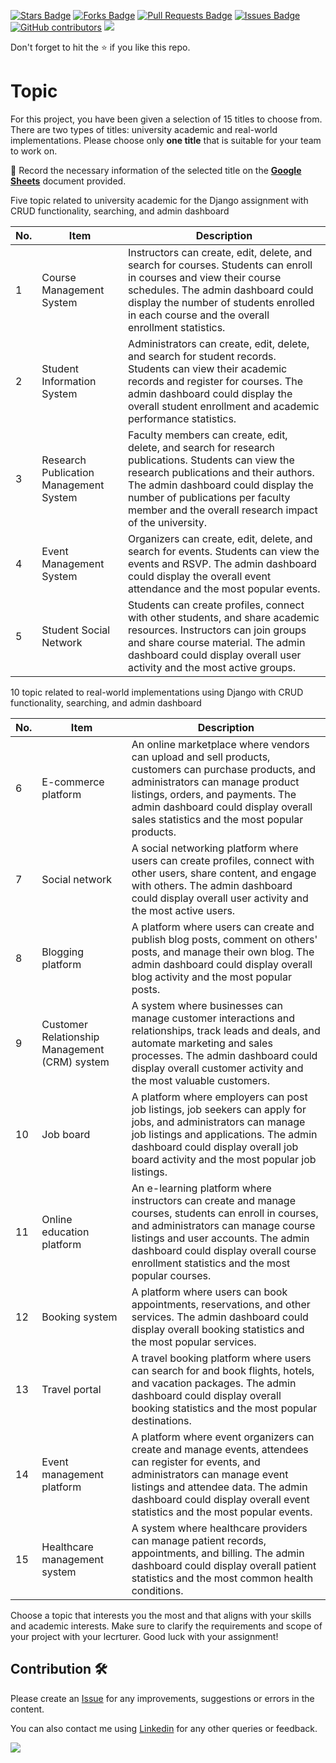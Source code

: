 <a href="https://github.com/drshahizan/learn-django/stargazers"><img src="https://img.shields.io/github/stars/drshahizan/learn-django" alt="Stars Badge"/></a>
<a href="https://github.com/drshahizan/learn-django/network/members"><img src="https://img.shields.io/github/forks/drshahizan/learn-django" alt="Forks Badge"/></a>
<a href="https://github.com/drshahizan/learn-django/pulls"><img src="https://img.shields.io/github/issues-pr/drshahizan/learn-django" alt="Pull Requests Badge"/></a>
<a href="https://github.com/drshahizan/learn-django/issues"><img src="https://img.shields.io/github/issues/drshahizan/learn-django" alt="Issues Badge"/></a>
<a href="https://github.com/drshahizan/learn-django/graphs/contributors"><img alt="GitHub contributors" src="https://img.shields.io/github/contributors/drshahizan/learn-django?color=2b9348"></a>
![](https://visitor-badge.glitch.me/badge?page_id=drshahizan/learn-django)

Don't forget to hit the :star: if you like this repo.

# Topic
For this project, you have been given a selection of 15 titles to choose from. There are two types of titles: university academic and real-world implementations. Please choose only **one title** that is suitable for your team to work on.

🔗 Record the necessary information of the selected title on the [**Google Sheets**](https://docs.google.com/spreadsheets/d/16eKnUHr0a1FUC2fl7ja2W5FrzwHZN1us-GK4_jhvZD8/edit?usp=sharing) document provided.


Five topic related to university academic for the Django assignment with CRUD functionality, searching, and admin dashboard

| No. | Item | Description |
| --- | --- | --- |
| 1 | Course Management System | Instructors can create, edit, delete, and search for courses. Students can enroll in courses and view their course schedules. The admin dashboard could display the number of students enrolled in each course and the overall enrollment statistics. |
| 2 | Student Information System | Administrators can create, edit, delete, and search for student records. Students can view their academic records and register for courses. The admin dashboard could display the overall student enrollment and academic performance statistics. |
| 3 | Research Publication Management System | Faculty members can create, edit, delete, and search for research publications. Students can view the research publications and their authors. The admin dashboard could display the number of publications per faculty member and the overall research impact of the university. |
| 4 | Event Management System | Organizers can create, edit, delete, and search for events. Students can view the events and RSVP. The admin dashboard could display the overall event attendance and the most popular events. |
| 5 | Student Social Network | Students can create profiles, connect with other students, and share academic resources. Instructors can join groups and share course material. The admin dashboard could display overall user activity and the most active groups. |

10 topic related to real-world implementations using Django with CRUD functionality, searching, and admin dashboard

| No. | Item | Description |
| --- | --- | --- |
| 6 | E-commerce platform | An online marketplace where vendors can upload and sell products, customers can purchase products, and administrators can manage product listings, orders, and payments. The admin dashboard could display overall sales statistics and the most popular products. |
| 7 | Social network | A social networking platform where users can create profiles, connect with other users, share content, and engage with others. The admin dashboard could display overall user activity and the most active users. |
| 8 | Blogging platform | A platform where users can create and publish blog posts, comment on others' posts, and manage their own blog. The admin dashboard could display overall blog activity and the most popular posts. |
| 9 | Customer Relationship Management (CRM) system | A system where businesses can manage customer interactions and relationships, track leads and deals, and automate marketing and sales processes. The admin dashboard could display overall customer activity and the most valuable customers. |
| 10 | Job board | A platform where employers can post job listings, job seekers can apply for jobs, and administrators can manage job listings and applications. The admin dashboard could display overall job board activity and the most popular job listings. |
| 11 | Online education platform | An e-learning platform where instructors can create and manage courses, students can enroll in courses, and administrators can manage course listings and user accounts. The admin dashboard could display overall course enrollment statistics and the most popular courses. |
| 12 | Booking system | A platform where users can book appointments, reservations, and other services. The admin dashboard could display overall booking statistics and the most popular services. |
| 13 | Travel portal | A travel booking platform where users can search for and book flights, hotels, and vacation packages. The admin dashboard could display overall booking statistics and the most popular destinations. |
| 14 | Event management platform | A platform where event organizers can create and manage events, attendees can register for events, and administrators can manage event listings and attendee data. The admin dashboard could display overall event statistics and the most popular events. |
| 15 | Healthcare management system | A system where healthcare providers can manage patient records, appointments, and billing. The admin dashboard could display overall patient statistics and the most common health conditions. |

Choose a topic that interests you the most and that aligns with your skills and academic interests. Make sure to clarify the requirements and scope of your project with your lecrturer. Good luck with your assignment!

## Contribution 🛠️
Please create an [Issue](https://github.com/drshahizan/learn-django/issues) for any improvements, suggestions or errors in the content.

You can also contact me using [Linkedin](https://www.linkedin.com/in/drshahizan/) for any other queries or feedback.

![](https://visitor-badge.glitch.me/badge?page_id=drshahizan)
